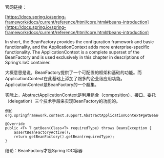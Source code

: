 官网链接：

[https://docs.spring.io/spring-framework/docs/current/reference/html/core.html#beans-introduction](https://docs.spring.io/spring-framework/docs/current/reference/html/core.html#beans-introduction)


In short, the BeanFactory provides the configuration framework and basic functionality, and the ApplicationContext adds more enterprise-specific functionality. The ApplicationContext is a complete superset of the BeanFactory and is used exclusively in this chapter in descriptions of Spring’s IoC container.

大概意思是说，BeanFactory提供了一个可配置的框架和基础的功能。而ApplicationContext在此基础上添加了跟多的企业级应用功能。ApplicationContext是BeanFactory的一个超集。

实际上，AbstractApplicationContext是利用组合（composition）、接口、委托（delegation）三个技术手段来实现BeanFactory的功能的。

```
例如
org.springframework.context.support.AbstractApplicationContext#getBean(java.lang.Class<T>)

@Override
public <T> T getBean(Class<T> requiredType) throws BeansException {
    assertBeanFactoryActive();
    return getBeanFactory().getBean(requiredType);
}
```

结论：BeanFactory才是Spring IOC容器